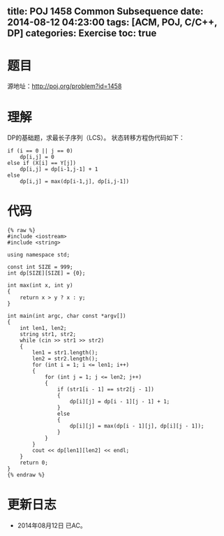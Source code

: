 ﻿title: POJ 1458 Common Subsequence
date: 2014-08-12 04:23:00
tags: [ACM, POJ, C/C++, DP]
categories: Exercise
toc: true
---
# 题目
源地址：http://poj.org/problem?id=1458

# 理解
DP的基础题，求最长子序列（LCS）。
状态转移方程伪代码如下：
```
if (i == 0 || j == 0) 
	dp[i,j] = 0
else if (X[i] == Y[j]) 
	dp[i,j] = dp[i-1,j-1] + 1
else 
	dp[i,j] = max(dp[i-1,j], dp[i,j-1])
```

<!-- more -->

# 代码
```
{% raw %}
#include <iostream>
#include <string>

using namespace std;

const int SIZE = 999;
int dp[SIZE][SIZE] = {0};

int max(int x, int y)
{
    return x > y ? x : y;
}

int main(int argc, char const *argv[])
{
    int len1, len2;
    string str1, str2;
    while (cin >> str1 >> str2)
    {
        len1 = str1.length();
        len2 = str2.length();
        for (int i = 1; i <= len1; i++)
        {
            for (int j = 1; j <= len2; j++)
            {
                if (str1[i - 1] == str2[j - 1])
                {
                    dp[i][j] = dp[i - 1][j - 1] + 1;
                }
                else
                {
                    dp[i][j] = max(dp[i - 1][j], dp[i][j - 1]);
                }
            }
        }
        cout << dp[len1][len2] << endl;
    }
    return 0;
}
{% endraw %}
```
	
# 更新日志
- 2014年08月12日 已AC。